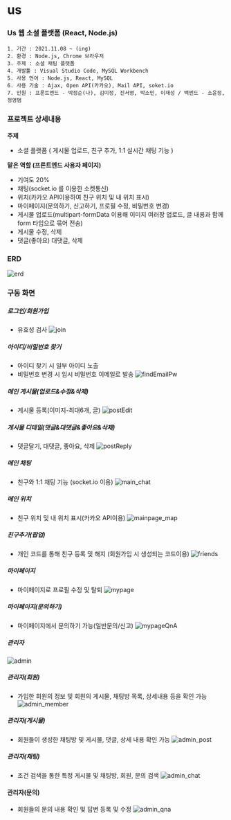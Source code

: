 # us
### Us 웹 소셜 플랫폼 (React, Node.js)

```
1. 기간 : 2021.11.08 ~ (ing)
2. 환경 : Node.js, Chrome 브라우저
3. 주제 : 소셜 채팅 플랫폼
4. 개발툴 : Visual Studio Code, MySQL Workbench
5. 사용 언어 : Node.js, React, MySQL
6. 사용 기술 : Ajax, Open API(카카오), Mail API, soket.io
7. 인원 : 프론트엔드 - 박정순(나), 김미정, 진서영, 박소민, 이재성 / 백엔드 - 소윤정, 정영범
```

### 프로젝트 상세내용
**주제**
* 소셜 플랫폼 ( 게시물 업로드, 친구 추가, 1:1 실시간 채팅 기능 )

**맡은 역할 (프론트엔드 사용자 페이지)**
+ 기여도 20%
+ 채팅(socket.io 를 이용한 소켓통신)
+ 위치(카카오 API이용하여 친구 위치 및 내 위치 표시)
+ 마이페이지(문의하기, 신고하기, 프로필 수정, 비밀번호 변경)
+ 게시물 업로드(multipart-formData 이용해 이미지 여러장 업로드, 글 내용과 함께 form 타입으로 묶어 전송)
+ 게시물 수정, 삭제
+ 댓글(좋아요) 대댓글, 삭제

### ERD
![erd](https://user-images.githubusercontent.com/75155418/147924496-f23517bb-a120-42fb-99bd-3d58fecb7567.png)

### 구동 화면
##### 로그인/회원가입
+ 유효성 검사
![join](https://user-images.githubusercontent.com/75155418/147923649-53450fe3-6a37-4a93-96ec-9c1a2802d7c8.gif)

##### 아이디/비밀번호 찾기
+ 아이디 찾기 시 일부 아이디 노출
+ 비밀번호 변경 시 임시 비밀번호 이메일로 발송
![findEmailPw](https://user-images.githubusercontent.com/75155418/147923514-a4b0655e-47fd-4a3b-90c5-53b574eebfcb.gif)

##### 메인 게시물(업로드&수정&삭제)
* 게시물 등록(이미지-최대6개, 글)
![postEdit](https://user-images.githubusercontent.com/75155418/147921380-207e53d2-35a6-4081-8197-6a6600192b72.gif)

##### 게시물 디테일(댓글&대댓글&좋아요&삭제)
* 댓글달기, 대댓글, 좋아요, 삭제
![postReply](https://user-images.githubusercontent.com/75155418/147920700-bb4737da-f1ce-4075-98f2-c6413c8fda1f.gif)

##### 메인 채팅
* 친구와 1:1 채팅 기능 (socket.io 이용)
![main_chat](https://user-images.githubusercontent.com/75155418/146749862-fa85f101-d265-4edf-93d7-3a68684bd034.gif)

##### 메인 위치
+ 친구 위치 및 내 위치 표시(카카오 API이용)
![mainpage_map](https://user-images.githubusercontent.com/75155418/146751025-34bc2a93-6d10-41bc-aa95-9d8a58d4d3dc.gif)

##### 친구추가(팝업)
* 개인 코드를 통해 친구 등록 및 해지 (회원가입 시 생성되는 코드이용)
![friends](https://user-images.githubusercontent.com/75155418/146752451-9ea2a8d5-e184-4b55-889c-c44fa6a7f89c.gif)

##### 마이페이지
* 마이페이지로 프로필 수정 및 탈퇴
![mypage](https://user-images.githubusercontent.com/75155418/145069673-abfc1f3f-bb50-44e9-9a22-01ae606635a3.png)

##### 마이페이지(문의하기)
* 마이페이지에서 문의하기 가능(일반문의/신고)
![mypageQnA](https://user-images.githubusercontent.com/75155418/145070591-a3fdabc1-f77e-46d6-b05e-538c3dfffcfe.png)

##### 관리자
![admin](https://user-images.githubusercontent.com/75155418/145069519-1c291401-f7ed-43c8-9f0c-66e72e68be77.png)

##### 관리자(회원)
+ 가입한 회원의 정보 및 회원의 게시물, 채팅방 목록, 상세내용 등을 확인 가능
![admin_member](https://user-images.githubusercontent.com/75155418/146754218-9c9b7bea-a06a-4814-a76d-cea89f7ca6bb.gif)

##### 관리자(게시물)
+ 회원들이 생성한 채팅방 및 게시물, 댓글, 상세 내용 확인 가능
![admin_post](https://user-images.githubusercontent.com/75155418/146757209-044e5e9a-ff4f-4920-a022-97869abf2e74.gif)

##### 관리자(채팅)
+ 조건 검색을 통한 특정 게시물 및 채팅방, 회원, 문의 검색
![admin_chat](https://user-images.githubusercontent.com/75155418/146757581-f4177159-1d3f-4f21-a8a8-984aa13d5ffe.gif)

#### 관리자(문의)
+ 회원들의 문의 내용 확인 및 답변 등록 및 수정
![admin_qna](https://user-images.githubusercontent.com/75155418/146758802-30ca64a7-a431-49c9-b4ae-5dcaa192aaf1.png)
